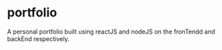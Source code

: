 # portfolio
A personal portfolio built using reactJS and nodeJS on the fronTendd and backEnd respectively.
